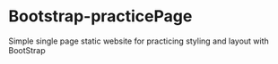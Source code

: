 # Bootstrap-practicePage
Simple single page static website for practicing styling and layout with BootStrap
